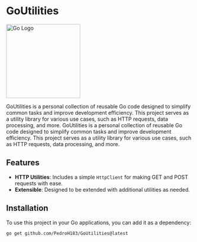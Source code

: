 # GoUtilities

<img src="https://go.dev/images/gophers/pilot-bust.svg" alt="Go Logo" width="200"/>

GoUtilities is a personal collection of reusable Go code designed to simplify common tasks and improve development efficiency. This project serves as a utility library for various use cases, such as HTTP requests, data processing, and more.
GoUtilities is a personal collection of reusable Go code designed to simplify common tasks and improve development efficiency. This project serves as a utility library for various use cases, such as HTTP requests, data processing, and more.

## Features

- **HTTP Utilities**: Includes a simple `HttpClient` for making GET and POST requests with ease.
- **Extensible**: Designed to be extended with additional utilities as needed.

## Installation

To use this project in your Go applications, you can add it as a dependency:

```bash
go get github.com/PedroH183/GoUtilities@latest

